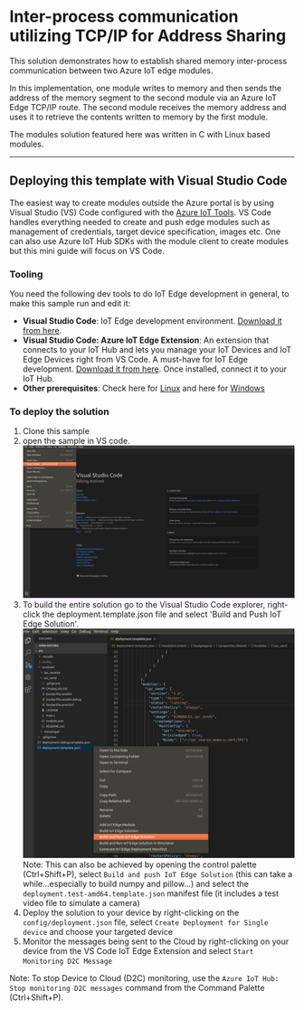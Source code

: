 #  Inter-process communication utilizing TCP/IP for Address Sharing

This solution demonstrates how to establish shared memory inter-process communication between two Azure IoT edge modules.

In this implementation, one module writes to memory and then sends the address of the memory segment to the second module via an Azure IoT Edge  TCP/IP route. The second module receives the memory address and uses it to retrieve the contents written to memory by the first module.

The modules solution featured here was written in C with Linux based modules.

__________________________________________________________________________________________
## Deploying this template with Visual Studio Code
The easiest way to create modules outside the Azure portal is by using Visual Studio (VS) Code configured with the [Azure IoT Tools](https://marketplace.visualstudio.com/items?itemName=vsciot-vscode.azure-iot-tools). VS Code handles everything needed to create and push edge modules such as management of credentials, target device specification, images etc. One can also use Azure IoT Hub SDKs with the module client to create modules but this mini guide will focus on VS Code.
### Tooling
You need the following dev tools to do IoT Edge development in general, to make this sample run and edit it:
- **Visual Studio Code**: IoT Edge development environment. [Download it from here](https://code.visualstudio.com/).
- **Visual Studio Code: Azure IoT Edge Extension**: An extension that connects to your IoT Hub and lets you manage your IoT Devices and IoT Edge Devices right from VS Code. A must-have for IoT Edge development. [Download it from here](https://marketplace.visualstudio.com/items?itemName=vsciot-vscode.azure-iot-edge). Once installed, connect it to your IoT Hub.
- **Other prerequisites**: Check here for [Linux](https://docs.microsoft.com/en-us/azure/iot-edge/tutorial-develop-for-linux#prerequisites) and here for [Windows](https://docs.microsoft.com/en-us/azure/iot-edge/tutorial-develop-for-windows#prerequisites)

### To deploy the solution
1. Clone this sample
2. open the sample in VS code. ![Build and Push IoT Edge Solution](../../figures/folder_open.png)
3. To build the entire solution go to the Visual Studio Code explorer, right-click the deployment.template.json file and select 'Build and Push IoT Edge Solution'.
![Build and Push IoT Edge Solution](../../figures/deploy.png)
Note: This can also be achieved by opening the control palette (Ctrl+Shift+P), select `Build and push IoT Edge Solution` (this can take a while...especially to build numpy and pillow...) and select the `deployment.test-amd64.template.json` manifest file (it includes a test video file to simulate a camera)
4. Deploy the solution to your device by right-clicking on the `config/deployment.json` file, select `Create Deployment for Single device` and choose your targeted device
5. Monitor the messages being sent to the Cloud by right-clicking on your device from the VS Code IoT Edge Extension and select `Start Monitoring D2C Message`

Note: To stop Device to Cloud (D2C) monitoring, use the `Azure IoT Hub: Stop monitoring D2C messages` command from the Command Palette (Ctrl+Shift+P).
